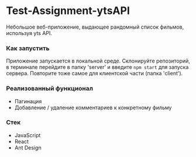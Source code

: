 # Test-Assignment-ytsAPI
Небольшое веб-приложение, выдающее рандомный список фильмов, используя yts API. 

### Как запустить
Приложение запускается в локальной среде. Склонируйте репозиторий, в терминале перейдите в папку 'server' и введите `npm start` для запуска сервера. Повторите тоже самое для клиентской части (папка 'client').

### Реализованный функционал
* Пагинация
* Добавление / удаление комментариев к конкретному фильму

### Стек
* JavaScript
* React
* Ant Design